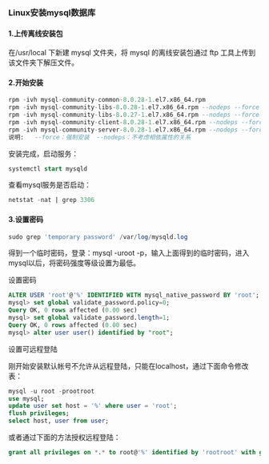 ### Linux安装mysql数据库

#### 1.上传离线安装包

在/usr/local 下新建 mysql 文件夹，将 mysql 的离线安装包通过 ftp 工具上传到该文件夹下解压文件。

#### 2.开始安装

```sql
rpm -ivh mysql-community-common-8.0.28-1.el7.x86_64.rpm
rpm -ivh mysql-community-libs-8.0.28-1.el7.x86_64.rpm --nodeps --force
rpm -ivh mysql-community-libs-8.0.27-1.el7.x86_64.rpm --nodeps --force
rpm -ivh mysql-community-client-8.0.28-1.el7.x86_64.rpm --nodeps --force
rpm -ivh mysql-community-server-8.0.28-1.el7.x86_64.rpm --nodeps --force
说明:   --force：强制安装  --nodeps：不考虑相依属性的关系
```

安装完成，启动服务： 

```sql
systemctl start mysqld
```

查看mysql服务是否启动：

```sql
netstat -nat | grep 3306
```

#### 3.设置密码

```sql
sudo grep 'temporary password' /var/log/mysqld.log 
```

 得到一个临时密码，登录：mysql -uroot -p，输入上面得到的临时密码，进入mysql以后，将密码强度等级设置为最低。

设置密码

```sql
ALTER USER 'root'@'%' IDENTIFIED WITH mysql_native_password BY 'root';
mysql> set global validate_password.policy=0;
Query OK, 0 rows affected (0.00 sec)
mysql> set global validate_password.length=1;
Query OK, 0 rows affected (0.00 sec)
mysql> alter user user() identified by "root";
```

设置可远程登陆

刚开始安装默认帐号不允许从远程登陆，只能在localhost，通过下面命令修改表：

```sql
mysql -u root -prootroot
use mysql;
update user set host = '%' where user = 'root';
flush privileges;
select host, user from user;
```

或者通过下面的方法授权远程登陆：

```sql
grant all privileges on *.* to root@'%' identified by 'rootroot' with grant option;
```



### 